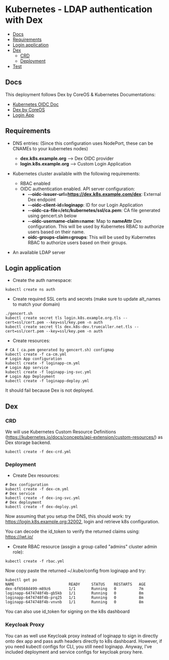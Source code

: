 # Kubernetes - LDAP authentication with Dex

* [Docs](#docs)
* [Requirements](#requirements)
* [Login application](#login-application)
* [Dex](#dex)
  * [CRD](#crd)
  * [Deployment](#deployment)
* [Test](#test)

## Docs

This deployment follows Dex by CoreOS & Kubernetes Documentations:

* [Kubernetes OIDC Doc](https://kubernetes.io/docs/admin/authentication/#option-1---oidc-authenticator)
* [Dex by CoreOS](https://github.com/coreos/dex)
* [Login App](https://github.com/Flav35/loginapp)

## Requirements

* DNS entries: (Since this configuration uses NodePort, these can be CNAMEs to your kubernetes nodes)
  * **dex.k8s.example.org** --> Dex OIDC provider
  * **login.k8s.example.org** --> Custom Login Application

* Kubernetes cluster available with the following requirements:
  * RBAC enabled
  * OIDC authentication enabled. API server configuration:
    * **--oidc-issuer-url=https://dex.k8s.example.com/dex**: External Dex endpoint
    * **--oidc-client-id=loginapp**: ID for our Login Application
    * **--oidc-ca-file=/etc/kubernetes/ssl/ca.pem**: CA file generated using gencert.sh below
    * **--oidc-username-claim=name**: Map to **nameAttr** Dex configuration. This will be used by Kubernetes RBAC to authorize users based on their name.
    * **oidc-groups-claim=groups**: This will be used by Kubernetes RBAC to authorize users based on their groups.

* An available LDAP server

## Login application

* Create the auth namespace:

```shell
kubectl create ns auth
```

* Create required SSL certs and secrets (make sure to update alt_names to match your domain)

```shell
./gencert.sh
kubectl create secret tls login.k8s.example.org.tls --cert=ssl/cert.pem --key=ssl/key.pem -n auth
kubectl create secret tls dex.k8s-dev.truecaller.net.tls --cert=ssl/cert.pem --key=ssl/key.pem -n auth
```

* Create resources:

```shell
# CA ( ca.pem generated by gencert.sh) configmap
kubectl create -f ca-cm.yml
# Login App configuration
kubectl create -f loginapp-cm.yml
# Login App service
kubectl create -f loginapp-ing-svc.yml
# Login App Deployment
kubectl create -f loginapp-deploy.yml
```

It should fail because Dex is not deployed.

## Dex

### CRD

We will use Kubernetes Custom Resource Definitions (https://kubernetes.io/docs/concepts/api-extension/custom-resources/) as Dex storage backend.

```shell
kubectl create -f dex-crd.yml
```

### Deployment

* Create Dex resources:

```shell
# Dex configuration
kubectl create -f dex-cm.yml
# Dex service
kubectl create -f dex-ing-svc.yml
# Dex deployment
kubectl create -f dex-deploy.yml
```

Now assuming that you setup the DNS, this should work: try https://login.k8s.example.org:32002, login and retrieve k8s configuration.

You can decode the id_token to verify the returned claims using: https://jwt.io/

* Create RBAC resource (assgin a group called "admins" cluster admin role):

```shell
kubectl create -f rbac.yml
```

Now copy paste the returned ~/.kube/config from loginapp and try:

```shell
kubectl get po
NAME                        READY     STATUS    RESTARTS   AGE
dex-6f6568d499-m89z6        1/1       Running   0          7m
loginapp-6474748f4b-gb5kb   1/1       Running   0          8m
loginapp-6474748f4b-prq25   1/1       Running   0          8m
loginapp-6474748f4b-vnvnb   1/1       Running   0          8m
```

You can also use id_token for signing on the k8s dashboard 

### Keycloak Proxy
You can as well use Keycloak proxy instead of loginapp to sign in directly onto dex app and pass auth headers directly to k8s dashboard.
However, if you need kubectl configs for CLI, you still need loginapp. Anyway, I've included deployment and service configs for keycloak proxy here. 
